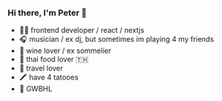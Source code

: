 ### Hi there, I'm Peter 👋

- 👨‍💻 frontend developer / react / nextjs
- 🎧 musician / ex dj, but sometimes im playing 4 my friends
- 🍷 wine lover / ex sommelier
- 🥘 thai food lover 🇹🇭
- 🛫 travel lover
- 🖍 have 4 tatooes
- 💙 GWBHL
